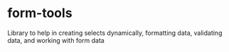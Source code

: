 # form-tools
Library to help in creating selects dynamically, formatting data, validating data, and working with form data

